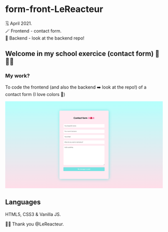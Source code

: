 # form-front-LeReacteur

🗓 April 2021.  
🪄 Frontend - contact form.  
👀 Backend - look at the backend repo!

## Welcome in my school exercice (contact form) 🌸🌺🌸

### My work?

To code the frontend (and also the backend ➡️ look at the repo!) of a contact form (I love colors 🌈)

![Contact form](assets/img/contact-form.png)

## Languages

HTML5, CSS3 & Vanilla JS.

🙏🏻 Thank you @LeReacteur.

